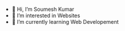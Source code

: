 - 👋 Hi, I’m Soumesh Kumar
- 👀 I’m interested in Websites
- 🌱 I’m currently learning Web Developement
